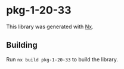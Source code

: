 # pkg-1-20-33

This library was generated with [Nx](https://nx.dev).

## Building

Run `nx build pkg-1-20-33` to build the library.
